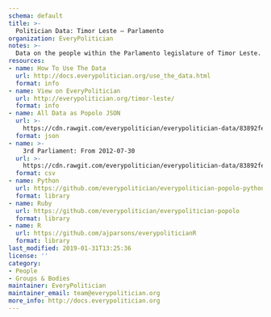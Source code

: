 ```yaml
---
schema: default
title: >-
  Politician Data: Timor Leste — Parlamento
organization: EveryPolitician
notes: >-
  Data on the people within the Parlamento legislature of Timor Leste.
resources:
- name: How To Use The Data
  url: http://docs.everypolitician.org/use_the_data.html
  format: info
- name: View on EveryPolitician
  url: http://everypolitician.org/timor-leste/
  format: info
- name: All Data as Popolo JSON
  url: >-
    https://cdn.rawgit.com/everypolitician/everypolitician-data/83892fec9316ab3c208bccbddeca91891c6b0d2d/data/Timor_Leste/Parlamento/ep-popolo-v1.0.json
  format: json
- name: >-
    3rd Parliament: From 2012-07-30
  url: >-
    https://cdn.rawgit.com/everypolitician/everypolitician-data/83892fec9316ab3c208bccbddeca91891c6b0d2d/data/Timor_Leste/Parlamento/term-2012.csv
  format: csv
- name: Python
  url: https://github.com/everypolitician/everypolitician-popolo-python
  format: library
- name: Ruby
  url: https://github.com/everypolitician/everypolitician-popolo
  format: library
- name: R
  url: https://github.com/ajparsons/everypoliticianR
  format: library
last_modified: 2019-01-31T13:25:36
license: ''
category:
- People
- Groups & Bodies
maintainer: EveryPolitician
maintainer_email: team@everypolitician.org
more_info: http://docs.everypolitician.org
---
```

